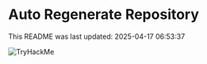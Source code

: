 # Auto Regenerate Repository

This README was last updated: 2025-04-17 06:53:37

 ![TryHackMe](https://tryhackme.com/badge/533634)